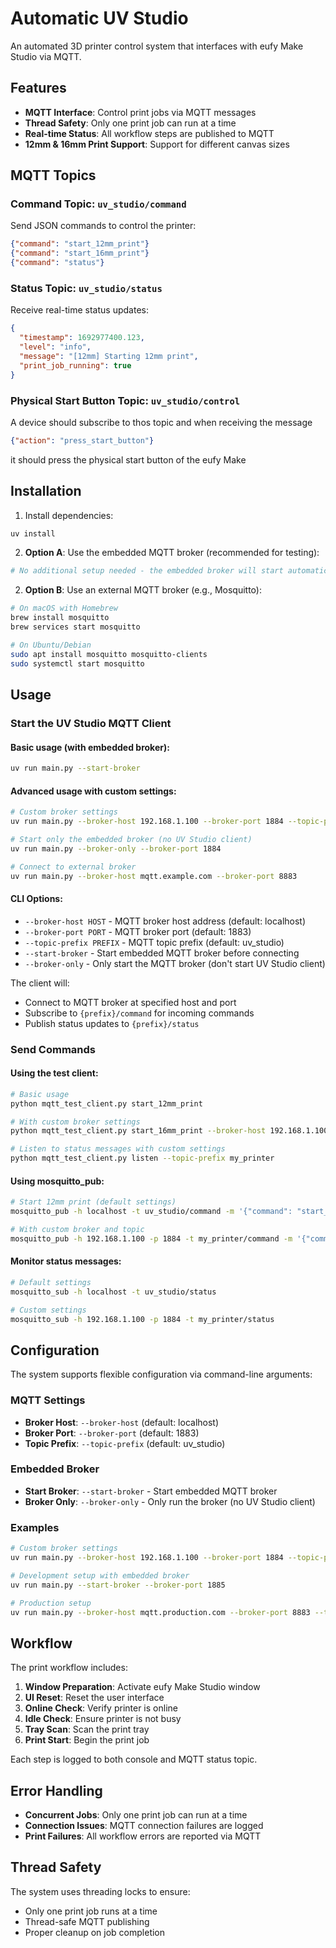 # Automatic UV Studio

An automated 3D printer control system that interfaces with eufy Make Studio via MQTT.

## Features

- **MQTT Interface**: Control print jobs via MQTT messages
- **Thread Safety**: Only one print job can run at a time
- **Real-time Status**: All workflow steps are published to MQTT
- **12mm & 16mm Print Support**: Support for different canvas sizes

## MQTT Topics

### Command Topic: `uv_studio/command`
Send JSON commands to control the printer:

```json
{"command": "start_12mm_print"}
{"command": "start_16mm_print"}
{"command": "status"}
```

### Status Topic: `uv_studio/status`
Receive real-time status updates:

```json
{
  "timestamp": 1692977400.123,
  "level": "info",
  "message": "[12mm] Starting 12mm print",
  "print_job_running": true
}
```

### Physical Start Button Topic: `uv_studio/control`
A device should subscribe to thos topic and when receiving the message   
```json
{"action": "press_start_button"}
```
it should press the physical start button of the eufy Make

## Installation

1. Install dependencies:
```bash
uv install
```

2. **Option A**: Use the embedded MQTT broker (recommended for testing):
```bash
# No additional setup needed - the embedded broker will start automatically
```

2. **Option B**: Use an external MQTT broker (e.g., Mosquitto):
```bash
# On macOS with Homebrew
brew install mosquitto
brew services start mosquitto

# On Ubuntu/Debian
sudo apt install mosquitto mosquitto-clients
sudo systemctl start mosquitto
```

## Usage

### Start the UV Studio MQTT Client

#### Basic usage (with embedded broker):
```bash
uv run main.py --start-broker
```

#### Advanced usage with custom settings:
```bash
# Custom broker settings
uv run main.py --broker-host 192.168.1.100 --broker-port 1884 --topic-prefix my_printer

# Start only the embedded broker (no UV Studio client)
uv run main.py --broker-only --broker-port 1884

# Connect to external broker
uv run main.py --broker-host mqtt.example.com --broker-port 8883
```

#### CLI Options:
- `--broker-host HOST` - MQTT broker host address (default: localhost)
- `--broker-port PORT` - MQTT broker port (default: 1883)
- `--topic-prefix PREFIX` - MQTT topic prefix (default: uv_studio)
- `--start-broker` - Start embedded MQTT broker before connecting
- `--broker-only` - Only start the MQTT broker (don't start UV Studio client)

The client will:
- Connect to MQTT broker at specified host and port
- Subscribe to `{prefix}/command` for incoming commands
- Publish status updates to `{prefix}/status`

### Send Commands

#### Using the test client:
```bash
# Basic usage
python mqtt_test_client.py start_12mm_print

# With custom broker settings
python mqtt_test_client.py start_16mm_print --broker-host 192.168.1.100 --broker-port 1884

# Listen to status messages with custom settings
python mqtt_test_client.py listen --topic-prefix my_printer
```

#### Using mosquitto_pub:
```bash
# Start 12mm print (default settings)
mosquitto_pub -h localhost -t uv_studio/command -m '{"command": "start_12mm_print"}'

# With custom broker and topic
mosquitto_pub -h 192.168.1.100 -p 1884 -t my_printer/command -m '{"command": "start_16mm_print"}'
```

#### Monitor status messages:
```bash
# Default settings
mosquitto_sub -h localhost -t uv_studio/status

# Custom settings
mosquitto_sub -h 192.168.1.100 -p 1884 -t my_printer/status
```

## Configuration

The system supports flexible configuration via command-line arguments:

### MQTT Settings
- **Broker Host**: `--broker-host` (default: localhost)
- **Broker Port**: `--broker-port` (default: 1883)  
- **Topic Prefix**: `--topic-prefix` (default: uv_studio)

### Embedded Broker
- **Start Broker**: `--start-broker` - Start embedded MQTT broker
- **Broker Only**: `--broker-only` - Only run the broker (no UV Studio client)

### Examples
```bash
# Custom broker settings
uv run main.py --broker-host 192.168.1.100 --broker-port 1884 --topic-prefix factory_printer

# Development setup with embedded broker
uv run main.py --start-broker --broker-port 1885

# Production setup
uv run main.py --broker-host mqtt.production.com --broker-port 8883 --topic-prefix prod_uv_studio
```

## Workflow

The print workflow includes:

1. **Window Preparation**: Activate eufy Make Studio window
2. **UI Reset**: Reset the user interface
3. **Online Check**: Verify printer is online
4. **Idle Check**: Ensure printer is not busy
5. **Tray Scan**: Scan the print tray
6. **Print Start**: Begin the print job

Each step is logged to both console and MQTT status topic.

## Error Handling

- **Concurrent Jobs**: Only one print job can run at a time
- **Connection Issues**: MQTT connection failures are logged
- **Print Failures**: All workflow errors are reported via MQTT

## Thread Safety

The system uses threading locks to ensure:
- Only one print job runs at a time
- Thread-safe MQTT publishing
- Proper cleanup on job completion
